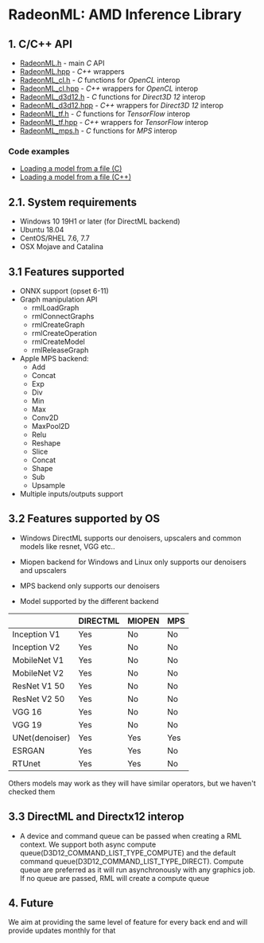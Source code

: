 # RadeonML: AMD Inference Library

## 1. C/C++ API


* [RadeonML.h](include/RadeonML.h) - main _C_ API
* [RadeonML.hpp](include/RadeonML.hpp) - _C++_ wrappers
* [RadeonML_cl.h](include/RadeonML_cl.h) - _C_ functions for _OpenCL_ interop
* [RadeonML_cl.hpp](include/RadeonML_d3d12.hpp) - _C++_ wrappers for _OpenCL_ interop
* [RadeonML_d3d12.h](include/RadeonML_d3d12.h) - _C_ functions for _Direct3D 12_ interop
* [RadeonML_d3d12.hpp](include/RadeonML_d3d12.hpp) - _C++_ wrappers for _Direct3D 12_ interop
* [RadeonML_tf.h](include/RadeonML_tf.h) - _C_ functions for _TensorFlow_ interop
* [RadeonML_tf.hpp](include/RadeonML_tf.hpp) - _C++_ wrappers for _TensorFlow_ interop
* [RadeonML_mps.h](include/RadeonML_mps.h) - _C_ functions for _MPS_ interop


### Code examples

* [Loading a model from a file (C)](samples/load_model.c)
* [Loading a model from a file (C++)](samples/load_model.cpp)


## 2.1. System requirements
* Windows 10 19H1 or later (for DirectML backend)
* Ubuntu 18.04
* CentOS/RHEL 7.6, 7.7
* OSX Mojave and Catalina

## 3.1 Features supported
* ONNX support (opset 6-11)
* Graph manipulation API
    * rmlLoadGraph
    * rmlConnectGraphs
    * rmlCreateGraph
    * rmlCreateOperation
    * rmlCreateModel
    * rmlReleaseGraph
* Apple MPS backend:
    * Add
    * Concat
    * Exp
    * Div
    * Min
    * Max
    * Conv2D
    * MaxPool2D
    * Relu
    * Reshape
    * Slice
    * Concat
    * Shape
    * Sub
    * Upsample
* Multiple inputs/outputs support

## 3.2 Features supported by OS
* Windows DirectML supports our denoisers, upscalers and common models like resnet, VGG etc..
* Miopen backend for Windows and Linux only supports our denoisers and upscalers
* MPS backend only supports our denoisers

* Model supported by the different backend

|    | DIRECTML | MIOPEN | MPS |
| ------------- | ------------- |------------- |------------- |
| Inception V1 | Yes  | No  | No |
| Inception V2 | Yes  | No  | No |
| MobileNet V1 | Yes  | No  | No |
| MobileNet V2 | Yes  | No  | No |
| ResNet V1 50 | Yes  | No  | No |
| ResNet V2 50 | Yes  | No  | No |
| VGG 16 | Yes  | No  | No |
| VGG 19 | Yes  | No  | No |
| UNet(denoiser) | Yes  | Yes  | Yes |
| ESRGAN | Yes  | Yes  | No |
| RTUnet | Yes  | Yes  | No |

Others models may work as they will have similar operators, but we haven't checked them

## 3.3 DirectML and Directx12 interop
* A device and command queue can be passed when creating a RML context. We support both async compute queue(D3D12_COMMAND_LIST_TYPE_COMPUTE) and the default command queue(D3D12_COMMAND_LIST_TYPE_DIRECT).
Compute queue are preferred as it will run asynchronously with any graphics job.
If no queue are passed, RML will create a compute queue

## 4. Future
We aim at providing the same level of feature for every back end and will provide updates monthly for that

